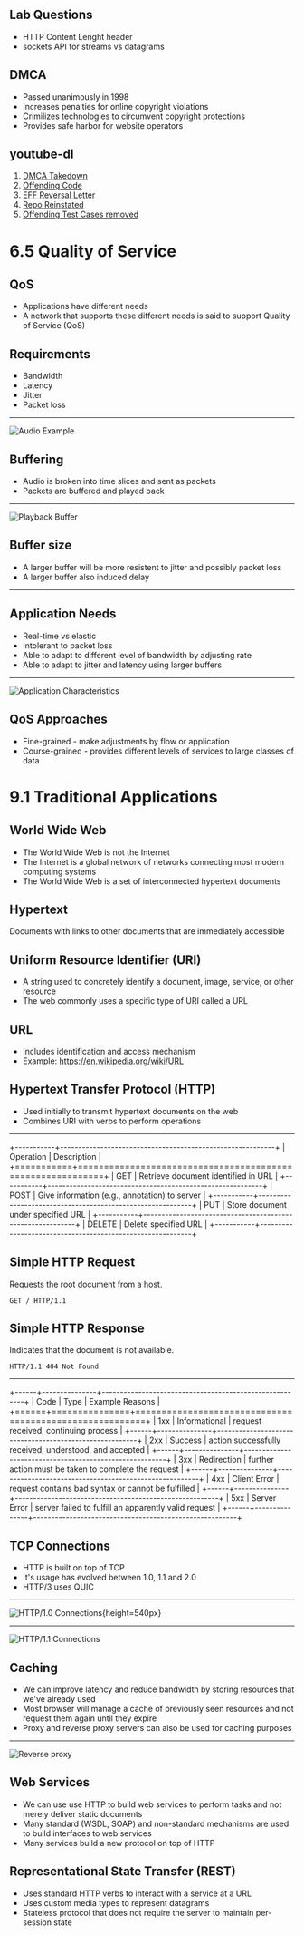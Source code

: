 Lab Questions
-------------

- HTTP Content Lenght header
- sockets API for streams vs datagrams

DMCA
----

- Passed unanimously in 1998
- Increases penalties for online copyright violations
- Crimilizes technologies to circumvent copyright protections
- Provides safe harbor for website operators

youtube-dl
----------

1. [DMCA Takedown](https://github.com/github/dmca/blob/master/2020/10/2020-10-23-RIAA.md)
2. [Offending Code](https://github.com/animelover1984/youtube-dl/commit/0851123c1909558268e8e237214d9c466cf5198d)
3. [EFF Reversal Letter](https://github.com/github/dmca/blob/master/2020/11/2020-11-16-RIAA-reversal-effletter.pdf)
4. [Repo Reinstated](https://github.blog/2020-11-16-standing-up-for-developers-youtube-dl-is-back/)
5. [Offending Test Cases removed](https://github.com/ytdl-org/youtube-dl/commit/1fb034d029c8b7feafe45f64e6a0808663ad315e)

6.5 Quality of Service
======================

QoS
---

- Applications have different needs
- A network that supports these different needs is said to support Quality of Service (QoS)

Requirements
------------

- Bandwidth
- Latency
- Jitter
- Packet loss

---

![Audio Example](https://book.systemsapproach.org/_images/f06-20-9780123850591.png)

Buffering
---------

- Audio is broken into time slices and sent as packets
- Packets are buffered and played back

---

![Playback Buffer](https://book.systemsapproach.org/_images/f06-21-9780123850591.png)

Buffer size
-----------

- A larger buffer will be more resistent to jitter and possibly packet loss
- A larger buffer also induced delay

---

Application Needs
-----------------

- Real-time vs elastic
- Intolerant to packet loss
- Able to adapt to different level of bandwidth by adjusting rate
- Able to adapt to jitter and latency using larger buffers

---

![Application Characteristics](https://book.systemsapproach.org/_images/f06-23-9780123850591.png)

QoS Approaches
--------------

- Fine-grained - make adjustments by flow or application
- Course-grained - provides different levels of services to large classes of data

9.1 Traditional Applications
============================

World Wide Web
--------------

- The World Wide Web is not the Internet
- The Internet is a global network of networks connecting most modern computing systems
- The World Wide Web is a set of interconnected hypertext documents

Hypertext
---------

Documents with links to other documents that are immediately accessible

Uniform Resource Identifier (URI)
---------------------------------

- A string used to concretely identify a document, image, service, or other resource
- The web commonly uses a specific type of URI called a URL

URL
---

- Includes identification and access mechanism
- Example: https://en.wikipedia.org/wiki/URL

Hypertext Transfer Protocol (HTTP)
----------------------------------

- Used initially to transmit hypertext documents on the web
- Combines URI with verbs to perform operations

---

+-----------+-----------------------------------------------------------+
| Operation | Description                                               |
+===========+===========================================================+
| GET       | Retrieve document identified in URL                       |
+-----------+-----------------------------------------------------------+
| POST      | Give information (e.g., annotation) to server             |
+-----------+-----------------------------------------------------------+
| PUT       | Store document under specified URL                        |
+-----------+-----------------------------------------------------------+
| DELETE    | Delete specified URL                                      |
+-----------+-----------------------------------------------------------+

Simple HTTP Request
-------------------

Requests the root document from a host.

```
GET / HTTP/1.1
```

Simple HTTP Response
--------------------

Indicates that the document is not available.

```
HTTP/1.1 404 Not Found
```

---

+------+---------------+--------------------------------------------------------+
| Code | Type          | Example Reasons                                        |
+======+===============+========================================================+
| 1xx  | Informational | request received, continuing process                   |
+------+---------------+--------------------------------------------------------+
| 2xx  | Success       | action successfully received, understood, and accepted |
+------+---------------+--------------------------------------------------------+
| 3xx  | Redirection   | further action must be taken to complete the request   |
+------+---------------+--------------------------------------------------------+
| 4xx  | Client Error  | request contains bad syntax or cannot be fulfilled     |
+------+---------------+--------------------------------------------------------+
| 5xx  | Server Error  | server failed to fulfill an apparently valid request   |
+------+---------------+--------------------------------------------------------+

TCP Connections
---------------

- HTTP is built on top of TCP
- It's usage has evolved between 1.0, 1.1 and 2.0
- HTTP/3 uses QUIC

---

![HTTP/1.0 Connections](https://book.systemsapproach.org/_images/f09-04-9780123850591.png){height=540px}

---

![HTTP/1.1 Connections](https://book.systemsapproach.org/_images/f09-05-9780123850591.png)

Caching
-------

- We can improve latency and reduce bandwidth by storing resources that we've already used
- Most browser will manage a cache of previously seen resources and not request them again until they expire
- Proxy and reverse proxy servers can also be used for caching purposes

---

![Reverse proxy](https://upload.wikimedia.org/wikipedia/commons/6/67/Reverse_proxy_h2g2bob.svg)

Web Services
------------

- We can use use HTTP to build web services to perform tasks and not merely deliver static documents
- Many standard (WSDL, SOAP) and non-standard mechanisms are used to build interfaces to web services
- Many services build a new protocol on top of HTTP

Representational State Transfer (REST)
--------------------------------------

- Uses standard HTTP verbs to interact with a service at a URL
- Uses custom media types to represent datagrams
- Stateless protocol that does not require the server to maintain per-session state
